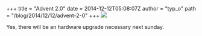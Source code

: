 +++
title = "Advent 2.0"
date = 2014-12-12T05:08:07Z
author = "typ_o"
path = "/blog/2014/12/12/advent-2-0"
+++
[![](https://flipdot.org/blog/uploads/20141211_195851.serendipityThumb.jpg)](https://flipdot.org/blog/uploads/20141211_195851.jpg)  
  
Yes, there will be an hardware upgrade necessary next sunday.
